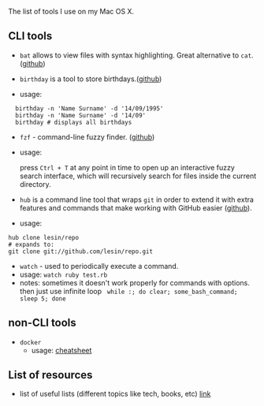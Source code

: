 The list of tools I use on my Mac OS X.

## CLI tools

- `bat` allows to view files with syntax highlighting. Great alternative to `cat`. ([github](https://github.com/sharkdp/bat))

- `birthday` is a tool to store birthdays.([github](https://github.com/IonicaBizau/birthday))
 - usage:
 ```shell
   birthday -n 'Name Surname' -d '14/09/1995'
   birthday -n 'Name Surname' -d '14/09'
   birthday # displays all birthdays
 ```

- `fzf` - command-line fuzzy finder. ([github](https://github.com/junegunn/fzf))
 - usage:

   press `Ctrl + T` at any point in time to open up an interactive fuzzy search interface, which will recursively search for files inside the current directory.

- `hub` is a command line tool that wraps `git` in order to extend it with extra features and commands that make working with GitHub easier ([github](https://github.com/github/hub)).
 - usage:
  ```shell
  hub clone lesin/repo
  # expands to:
  git clone git://github.com/lesin/repo.git
  ```

- `watch` - used to periodically execute a command.
 - usage: `watch ruby test.rb`
 - notes: sometimes it doesn't work properly for commands with options. then just use infinite loop ` while :; do clear; some_bash_command; sleep 5; done`



## non-CLI tools

- `docker`
  - usage: [cheatsheet](https://github.com/wsargent/docker-cheat-sheet)




## List of resources

- list of useful lists (different topics like tech, books, etc) [link](https://github.com/sindresorhus/awesome)
